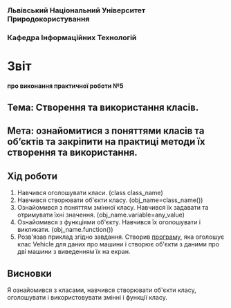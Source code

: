 ### Львівський Національний Університет Природокористування 

### Кафедра Інформаційних Технологій 

# Звіт

#### про виконання практичної роботи №5

## Тема: Створення та використання класів.

## Мета: ознайомитися з поняттями класів та об’єктів та закріпити на практиці методи їх створення та використання.

## Хід роботи
1. Навчився оголошувати класи. (class class_name)
2. Навчився створювати об'єкти класу. (obj_name=class_name())
3. Ознайомився з поняттям змінної класу. Навчився їх задавати та отримувати їхні значення. (obj_name.variable=any_value)
4. Ознайомився з функціями об'єкту. Навчився їх оголошувати і викликати. (obj_name.function())
5. Розв'язав приклад згідно завдання. Створив [програму](script.py), яка оголошує клас Vehicle для даних про машини і створює об'єкти з даними про дві машини з виведенням їх на екран. 
## Висновки
Я ознайомився з класами, навчився створювати об'єкти класу, оголошувати і використовувати змінні і функції класу.